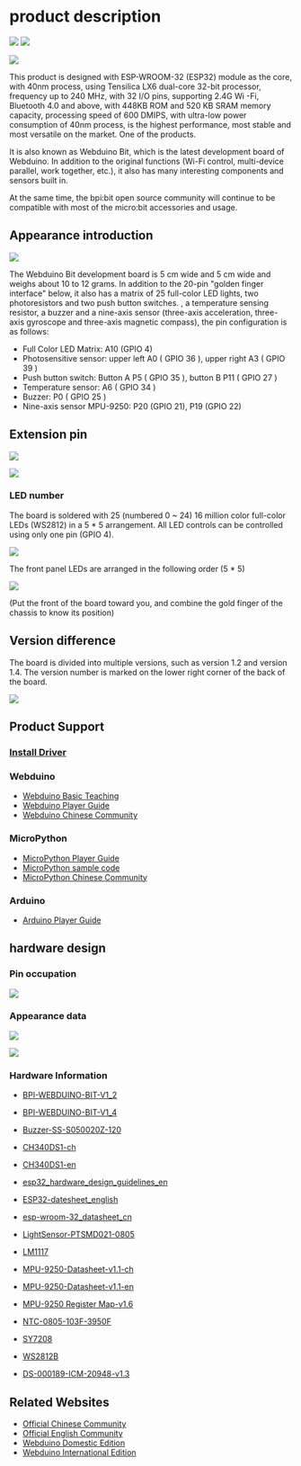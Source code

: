 # product description

![](https://img.shields.io/badge/open%20source-bananpi-brightgreen.svg)
![](https://img.shields.io/badge/support-webduino-blue.svg)

![](https://webduino.com.cn/site/img/tutorials/zh_cn/detail-03.gif)

This product is designed with ESP-WROOM-32 (ESP32) module as the core, with 40nm process, using Tensilica LX6 dual-core 32-bit processor, frequency up to 240 MHz, with 32 I/O pins, supporting 2.4G Wi -Fi, Bluetooth 4.0 and above, with 448KB ROM and 520 KB SRAM memory capacity, processing speed of 600 DMIPS, with ultra-low power consumption of 40nm process, is the highest performance, most stable and most versatile on the market. One of the products.

It is also known as Webduino Bit, which is the latest development board of Webduino. In addition to the original functions (Wi-Fi control, multi-device parallel, work together, etc.), it also has many interesting components and sensors built in.

At the same time, the bpi:bit open source community will continue to be compatible with most of the micro:bit accessories and usage.

## Appearance introduction

![](readme/Interface_CN.jpg)

The Webduino Bit development board is 5 cm wide and 5 cm wide and weighs about 10 to 12 grams. In addition to the 20-pin "golden finger interface" below, it also has a matrix of 25 full-color LED lights, two photoresistors and two push button switches. , a temperature sensing resistor, a buzzer and a nine-axis sensor (three-axis acceleration, three-axis gyroscope and three-axis magnetic compass), the pin configuration is as follows:

- Full Color LED Matrix: A10 (GPIO 4)
- Photosensitive sensor: upper left A0 ( GPIO 36 ), upper right A3 ( GPIO 39 )
- Push button switch: Button A P5 ( GPIO 35 ), button B P11 ( GPIO 27 )
- Temperature sensor: A6 ( GPIO 34 )
- Buzzer: P0 ( GPIO 25 )
- Nine-axis sensor MPU-9250: P20 (GPIO 21), P19 (GPIO 22)

## Extension pin

![](readme/goldfinger.jpg)

![](readme/pin-define.jpg)

### LED number

The board is soldered with 25 (numbered 0 ~ 24) 16 million color full-color LEDs (WS2812) in a 5 * 5 arrangement. All LED controls can be controlled using only one pin (GPIO 4).

![](readme/product.jpg)

The front panel LEDs are arranged in the following order (5 * 5)

![](readme/table.png)

(Put the front of the board toward you, and combine the gold finger of the chassis to know its position)

## Version difference

The board is divided into multiple versions, such as version 1.2 and version 1.4. The version number is marked on the lower right corner of the back of the board.

![](readme/version.jpg)

## Product Support

### [Install Driver](driver.md)

### Webduino

- [Webduino Basic Teaching](https://webduino.com.cn/site/zh_cn/tutorials.html)
- [Webduino Player Guide](https://github.com/BPI-STEAM/BPI-BIT-WebDuino)
- [Webduino Chinese Community](https://forum.banana-pi.org.cn/c/bpi-bit/webduino)

### MicroPython

- [MicroPython Player Guide](https://github.com/BPI-STEAM/BPI-BIT-MicroPython)
- [MicroPython sample code](https://github.com/BPI-STEAM/BPI-BIT-Samples)
- [MicroPython Chinese Community](https://forum.banana-pi.org.cn/c/bpi-bit/micropython)

### Arduino

- [Arduino Player Guide](https://github.com/BPI-STEAM/BPI-BIT-Arduino)

## hardware design

### Pin occupation

![](readme/extern.png)

### Appearance data

![](readme/bot.png)

![](readme/top.png)

### Hardware Information

- [BPI-WEBDUINO-BIT-V1_2](https://github.com/BPI-STEAM/BPI-BIT-Hardware/tree/master/docs/BPI-WEBDUINO-BIT-V1_2.pdf)

- [BPI-WEBDUINO-BIT-V1_4](https://github.com/BPI-STEAM/BPI-BIT-Hardware/tree/master/docs/BPI-WEBDUINO-BIT-V1_4.pdf)

- [Buzzer-SS-S050020Z-120](https://github.com/BPI-STEAM/BPI-BIT-Hardware/tree/master/docs/Buzzer-SS-S050020Z-120.pdf)

- [CH340DS1-ch](https://github.com/BPI-STEAM/BPI-BIT-Hardware/tree/master/docs/CH340DS1-ch.pdf)

- [CH340DS1-en](https://github.com/BPI-STEAM/BPI-BIT-Hardware/tree/master/docs/CH340DS1-en.pdf)

- [esp32_hardware_design_guidelines_en](https://github.com/BPI-STEAM/BPI-BIT-Hardware/tree/master/docs/esp32_hardware_design_guidelines_en.pdf)

- [ESP32-datesheet_english](https://github.com/BPI-STEAM/BPI-BIT-Hardware/tree/master/docs/ESP32-datesheet_english.pdf)

- [esp-wroom-32_datasheet_cn](https://github.com/BPI-STEAM/BPI-BIT-Hardware/tree/master/docs/esp-wroom-32_datasheet_en.pdf)

- [LightSensor-PTSMD021-0805](https://github.com/BPI-STEAM/BPI-BIT-Hardware/tree/master/docs/LightSensor-PTSMD021-0805.pdf)

- [LM1117](https://github.com/BPI-STEAM/BPI-BIT-Hardware/tree/master/docs/LM1117.pdf)

- [MPU-9250-Datasheet-v1.1-ch](https://github.com/BPI-STEAM/BPI-BIT-Hardware/tree/master/docs/MPU-9250%20Datasheet-v1.1-ch.Pdf)

- [MPU-9250-Datasheet-v1.1-en](https://github.com/BPI-STEAM/BPI-BIT-Hardware/tree/master/docs/MPU-9250%20Datasheet-v1.1-en.Pdf)

- [MPU-9250 Register Map-v1.6](https://github.com/BPI-STEAM/BPI-BIT-Hardware/tree/master/docs/MPU-9250%20Register%20Map-v1.6.pdf)

- [NTC-0805-103F-3950F](https://github.com/BPI-STEAM/BPI-BIT-Hardware/tree/master/docs/NTC-0805-103F-3950F.pdf)

- [SY7208](https://github.com/BPI-STEAM/BPI-BIT-Hardware/tree/master/docs/SY7208.pdf)

- [WS2812B](https://github.com/BPI-STEAM/BPI-BIT-Hardware/tree/master/docs/WS2812B.pdf)

- [DS-000189-ICM-20948-v1.3](https://github.com/BPI-STEAM/BPI-BIT-Hardware/tree/master/docs/DS-000189-ICM-20948-v1.3.pdf)

## Related Websites

- [Official Chinese Community](https://forum.banana-pi.org.cn/c/bpi-bit)
- [Official English Community](http://forum.banana-pi.org/c/bpi-bit)
- [Webduino Domestic Edition](https://webduino.com.cn/site/)
- [Webduino International Edition](https://webduino.io/)